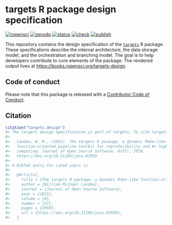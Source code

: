 # targets R package design specification

[![ropensci](https://badges.ropensci.org/401_status.svg)](https://github.com/ropensci/software-review/issues/401)
[![zenodo](https://zenodo.org/badge/273058618.svg)](https://zenodo.org/badge/latestdoi/273058618)
[![status](https://www.repostatus.org/badges/latest/active.svg)](https://www.repostatus.org/#active)
[![check](https://github.com/ropensci/targets-design/workflows/check/badge.svg)](https://github.com/ropensci/targets-design/actions?query=workflow%3Acheck)
[![publish](https://github.com/ropensci/targets-design/workflows/publish/badge.svg)](https://github.com/ropensci/targets-design/actions?query=workflow%3Apublish)

This repository contains the design specification of the [`targets`](https://github.com/ropensci/targets) R package. These specifications describe the internal architecture, the data storage model, and the orchestration and branching model. The goal is to help developers contribute to core elements of the package. The rendered output lives at <https://books.ropensci.org/targets-design>.

## Code of conduct

Please note that this package is released with a [Contributor Code of Conduct](https://ropensci.org/code-of-conduct/).

## Citation

```r
citation("targets.design")
#> The targets design specification is part of targets. To cite targets, see #> below:
#> 
#>   Landau, W. M., (2021). The targets R package: a dynamic Make-like
#>   function-oriented pipeline toolkit for reproducibility and #> high-performance
#>   computing. Journal of Open Source Software, 6(57), 2959,
#>   https://doi.org/10.21105/joss.02959
#> 
#> A BibTeX entry for LaTeX users is
#> 
#>   @Article{,
#>     title = {The targets R package: a dynamic Make-like function-oriented #> pipeline toolkit for reproducibility and high-performance computing},
#>     author = {William Michael Landau},
#>     journal = {Journal of Open Source Software},
#>     year = {2021},
#>     volume = {6},
#>     number = {57},
#>     pages = {2959},
#>     url = {https://doi.org/10.21105/joss.02959},
#>   }
```
